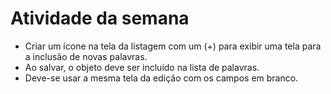 # Atividade da semana

- Criar um ícone na tela da listagem com um (+) para exibir uma tela para a inclusão de novas palavras.
- Ao salvar, o objeto deve ser incluído na lista de palavras.
- Deve-se usar a mesma tela da edição com os campos em branco.
